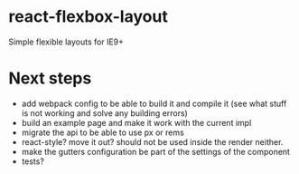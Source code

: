 # react-flexbox-layout
Simple flexible layouts for IE9+


# Next steps

* add webpack config to be able to build it and compile it (see what stuff is not working and solve any building errors)
* build an example page and make it work with the current impl
* migrate the api to be able to use px or rems
* react-style? move it out? should not be used inside the render neither.
* make the gutters configuration be part of the settings of the component
* tests?
